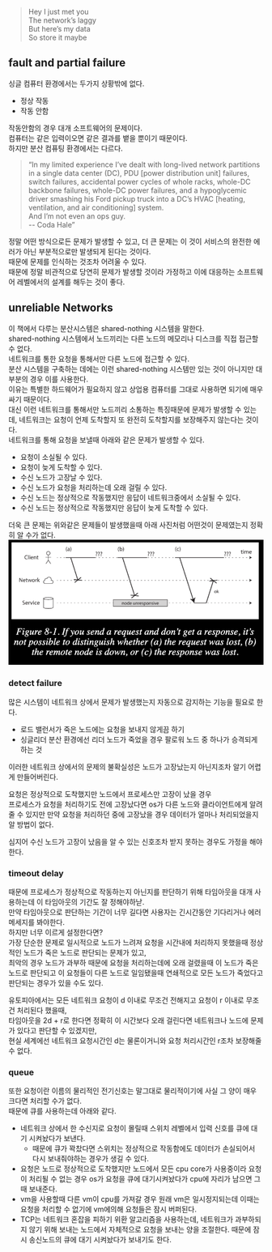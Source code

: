 > Hey I just met you  
The network’s laggy  
But here’s my data  
So store it maybe  


## fault and partial failure
싱글 컴퓨터 환경에서는 두가지 상황밖에 없다.  
- 정상 작동
- 작동 안함

작동안함의 경우 대개 소프트웨어의 문제이다.  
컴퓨터는 같은 입력이오면 같은 결과를 뱉을 뿐이기 때문이다.  
하지만 분산 컴퓨팅 환경에서는 다르다.  
> “In my limited experience I’ve dealt with long-lived network partitions in a single data center (DC), PDU [power distribution unit] failures, switch failures, accidental power cycles of whole racks, whole-DC backbone failures, whole-DC power failures, and a hypoglycemic driver smashing his Ford pickup truck into a DC’s HVAC [heating, ventilation, and air conditioning] system.  
> And I’m not even an ops guy.   
> -- Coda Hale”

정말 어떤 방식으로든 문제가 발생할 수 있고, 더 큰 문제는 이 것이 서비스의 완전한 에러가 아닌 부분적으로만 발생되게 된다는 것이다.  
때문에 문제를 인식하는 것조차 어려울 수 있다.  
때문에 정말 비관적으로 당연히 문제가 발생할 것이라 가정하고 이에 대응하는 소프트웨어 레벨에서의 설계를 해두는 것이 좋다.  

## unreliable Networks
이 책에서 다루는 분산시스템은 shared-nothing 시스템을 말한다.  
shared-nothing 시스템에서 노드끼리는 다른 노드의 메모리나 디스크를 직접 접근할 수 없다.  
네트워크를 통한 요청을 통해서만 다른 노드에 접근할 수 있다.  
분산 시스템을 구축하는 데에는 이런 shared-nothing 시스템만 있는 것이 아니지만 대부분의 경우 이를 사용한다.  
이유는 특별한 하드웨어가 필요하지 않고 상업용 컴퓨터를 그대로 사용하면 되기에 매우 싸기 때문이다.  
대신 이런 네트워크를 통해서만 노드끼리 소통하는 특징때문에 문제가 발생할 수 있는데, 네트워크는 요청이 언제 도착할지 또 완전히 도착할지를 보장해주지 않는다는 것이다.  
네트워크를 통해 요청을 보낼때 아래와 같은 문제가 발생할 수 있다.  
- 요청이 소실될 수 있다. 
- 요청이 늦게 도착할 수 있다.  
- 수신 노드가 고장날 수 있다. 
- 수신 노드가 요청을 처리하는데 오래 걸릴 수 있다.
- 수신 노드는 정상적으로 작동했지만 응답이 네트워크중에서 소실될 수 있다. 
- 수신 노드는 정상적으로 작동했지만 응답이 늦게 도착할 수 있다.

더욱 큰 문제는 위와같은 문제들이 발생했을때 아래 사진처럼 어떤것이 문제였는지 정확히 알 수가 없다.
![](why_distributed_system_is_hard.png)


### detect failure
많은 시스템이 네트워크 상에서 문제가 발생했는지 자동으로 감지하는 기능을 필요로 한다.     
- 로드 밸런서가 죽은 노드에는 요청을 보내지 않게끔 하기 
- 싱글리더 분산 환경에선 리더 노드가 죽었을 경우 팔로워 노드 중 하나가 승격되게 하는 것

이러한 네트워크 상에서의 문제의 불확실성은 노드가 고장났는지 아닌지조차 알기 어렵게 만들어버린다.  

요청은 정상적으로 도착했지만 노드에서 프로세스만 고장이 났을 경우  
프로세스가 요청을 처리하기도 전에 고장났다면 os가 다른 노드와 클라이언트에게 알려줄 수 있지만 만약 요청을 처리하던 중에 고장났을 경우 데이터가 얼마나 처리되었을지 알 방법이 없다.  

심지어 수신 노드가 고장이 났음을 알 수 있는 신호조차 받지 못하는 경우도 가정을 해야한다.  

### timeout delay
때문에 프로세스가 정상적으로 작동하는지 아닌지를 판단하기 위해 타임아웃을 대개 사용하는데 이 타임아웃의 기간도 잘 정해야하낟.  
만약 타임아웃으로 판단하는 기간이 너무 길다면 사용자는 긴시간동안 기다리거나 에러 메세지를 봐야한다.  
하지만 너무 이르게 설정한다면?  
가장 단순한 문제로 일시적으로 노드가 느려져 요청을 시간내에 처리하지 못했을때 정상적인 노드가 죽은 노드로 판단되는 문제가 있고,  
최악의 경우 노드가 과부하 때문에 요청을 처리하는데에 오래 걸렸을때 이 노드가 죽은 노드로 판단되고 이 요청들이 다른 노드로 일임됐을때 연쇄적으로 모든 노드가 죽었다고 판단되는 경우가 있을 수도 있다.  

유토피아에서는 모든 네트워크 요청이 d 이내로 무조건 전해지고 요청이 r 이내로 무조건 처리된다 했을때,  
타임아웃을 2d + r로 한다면 정확히 이 시간보다 오래 걸린다면 네트워크나 노드에 문제가 있다고 판단할 수 있겠지만,  
현실 세계에선 네트워크 요청시간인 d는 물론이거니와 요청 처리시간인 r조차 보장해줄 수 없다.


### queue
또한 요청이란 이름의 물리적인 전기신호는 말그대로 물리적이기에 사실 그 양이 매우 크다면 처리할 수가 없다.  
때문에 큐를 사용하는데 아래와 같다. 
- 네트워크 상에서 한 수신지로 요청이 몰릴때 스위치 레벨에서 입력 신호를 큐에 대기 시켜놨다가 보낸다. 
  - 때문에 큐가 꽉찼다면 스위치는 정상적으로 작동함에도 데이터가 손실되어서 다시 보내줘야하는 경우가 생길 수 있다.
- 요청은 노드로 정상적으로 도착했지만 노드에서 모든 cpu core가 사용중이라 요청이 처리될 수 없는 경우 os가 요청을 큐에 대기시켜놨다가 cpu에 자리가 남으면 그때 보내준다. 
- vm을 사용할때 다른 vm이 cpu를 가져갈 경우 원래 vm은 일시정지되는데 이때는 요청을 처리할 수 없기에 vm에의해 요청들은 잠시 버퍼된다.
- TCP는 네트워크 혼잡을 피하기 위환 알고리즘을 사용하는데, 네트워크가 과부하되지 않기 위해 보내는 노드에서 자체적으로 요청을 보내는 양을 조절한다. 때문에 잠시 송신노드의 큐에 대기 시켜놨다가 보내기도 한다.  




 